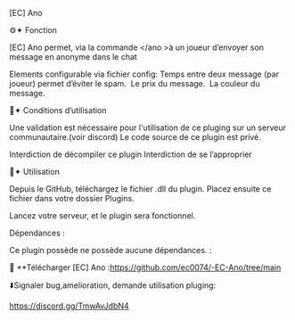 [EC] Ano


⚙️✦ Fonction

[EC] Ano permet, via la commande </ano <message> >à un joueur d’envoyer son message en anonyme dans le chat  

Elements configurable via fichier config: 
Temps entre deux message (par joueur) permet d’éviter le spam. 
Le prix du message. 
La couleur du message.


📖✦ Conditions d’utilisation


Une validation est nécessaire pour l'utilisation de ce pluging sur un serveur communautaire.(voir discord)
Le code source de ce plugin est privé.

Interdiction de décompiler ce plugin
Interdiction de se l’approprier


🧰✦ Utilisation

Depuis le GitHub, téléchargez le fichier .dll du plugin.
Placez ensuite ce fichier dans votre dossier Plugins.
 

Lancez votre serveur, et le plugin sera fonctionnel.


Dépendances :

Ce plugin possède ne possède aucune dépendances. : 


🔗 **Télécharger [EC] Ano :https://github.com/ec0074/-EC-Ano/tree/main

⬇️Signaler bug,amelioration, demande utilisation pluging:

https://discord.gg/TmwAvJdbN4
